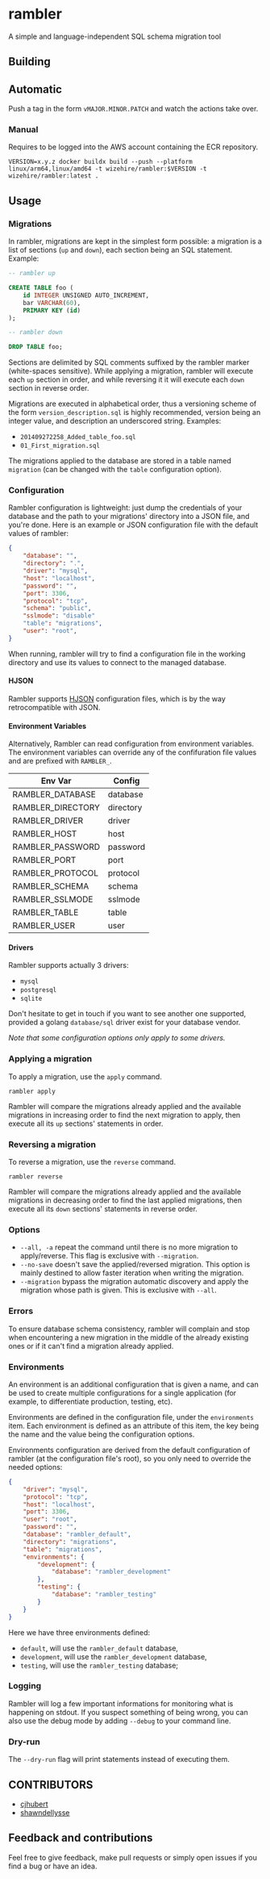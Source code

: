 # rambler 
<!-- [![build](https://app.wercker.com/status/b645428b6f548288d71d3ba83cc1a783/s/master "wercker status")](https://app.wercker.com/project/bykey/b645428b6f548288d71d3ba83cc1a783)
[![Coverage Status](https://coveralls.io/repos/elwinar/rambler/badge.svg?branch=master&service=github)](https://coveralls.io/github/elwinar/rambler?branch=master) -->

A simple and language-independent SQL schema migration tool

## Building

## Automatic

Push a tag in the form `vMAJOR.MINOR.PATCH` and watch the actions take over.

### Manual

Requires to be logged into the AWS account containing the ECR repository.

```
VERSION=x.y.z docker buildx build --push --platform linux/arm64,linux/amd64 -t wizehire/rambler:$VERSION -t wizehire/rambler:latest .
```

## Usage

### Migrations

In rambler, migrations are kept in the simplest form possible: a migration is a
list of sections (`up` and `down`), each section being an SQL statement.
Example:

```sql
-- rambler up

CREATE TABLE foo (
	id INTEGER UNSIGNED AUTO_INCREMENT,
	bar VARCHAR(60),
	PRIMARY KEY (id)
);

-- rambler down

DROP TABLE foo;
```

Sections are delimited by SQL comments suffixed by the rambler marker
(white-spaces sensitive). While applying a migration, rambler will execute each
`up` section in order, and while reversing it it will execute each `down`
section in reverse order.

Migrations are executed in alphabetical order, thus a versioning scheme of the
form `version_description.sql` is highly recommended, version being an integer
value, and description an underscored string. Examples:

* `201409272258_Added_table_foo.sql`
* `01_First_migration.sql`

The migrations applied to the database are stored in a table named `migration`
(can be changed with the `table` configuration option).

### Configuration

Rambler configuration is lightweight: just dump the credentials of your
database and the path to your migrations' directory into a JSON file, and
you're done. Here is an example or JSON configuration file with the default
values of rambler:

```json
{
	"database": "",
	"directory": ".",
	"driver": "mysql",
	"host": "localhost",
	"password": "",
	"port": 3306,
	"protocol": "tcp",
	"schema": "public",
	"sslmode": "disable"
	"table": "migrations",
	"user": "root",
}
```

When running, rambler will try to find a configuration file in the working
directory and use its values to connect to the managed database.

#### HJSON

Rambler supports [HJSON](http://hjson.org/) configuration files, which is by
the way retrocompatible with JSON.

#### Environment Variables

Alternatively, Rambler can read configuration from environment variables. The
environment variables can override any of the confifuration file values and
are prefixed with `RAMBLER_`.

| Env Var           | Config    |
|-------------------|-----------|
| RAMBLER_DATABASE  | database  |
| RAMBLER_DIRECTORY | directory |
| RAMBLER_DRIVER    | driver    |
| RAMBLER_HOST      | host      |
| RAMBLER_PASSWORD  | password  |
| RAMBLER_PORT      | port      |
| RAMBLER_PROTOCOL  | protocol  |
| RAMBLER_SCHEMA    | schema    |
| RAMBLER_SSLMODE   | sslmode   |
| RAMBLER_TABLE     | table     |
| RAMBLER_USER      | user      |

#### Drivers

Rambler supports actually 3 drivers:

- `mysql`
- `postgresql`
- `sqlite`

Don't hesitate to get in touch if you want to see another one supported,
provided a golang `database/sql` driver exist for your database vendor.

*Note that some configuration options only apply to some drivers.*

### Applying a migration

To apply a migration, use the `apply` command.

```
rambler apply
```

Rambler will compare the migrations already applied and the available
migrations in increasing order to find the next migration to apply, then
execute all its `up` sections' statements in order. 

### Reversing a migration

To reverse a migration, use the `reverse` command.

```
rambler reverse
```

Rambler will compare the migrations already applied and the available
migrations in decreasing order to find the last applied migrations, then
execute all its `down` sections' statements in reverse order.

### Options

- `--all, -a` repeat the command until there is no more migration to
  apply/reverse. This flag is exclusive with `--migration`.
- `--no-save` doesn't save the applied/reversed migration. This option is
  mainly destined to allow faster iteration when writing the migration.
- `--migration` bypass the migration automatic discovery and apply the migration
  whose path is given. This is exclusive with `--all`.

### Errors

To ensure database schema consistency, rambler will complain and stop when
encountering a new migration in the middle of the already existing ones or if
it can't find a migration already applied.

### Environments

An environment is an additional configuration that is given a name, and can be
used to create multiple configurations for a single application (for example,
to differentiate production, testing, etc).

Environments are defined in the configuration file, under the `environments`
item.  Each environment is defined as an attribute of this item, the key being
the name and the value being the configuration options.

Environments configuration are derived from the default configuration of
rambler (at the configuration file's root), so you only need to override the
needed options:

```json
{
    "driver": "mysql",
    "protocol": "tcp",
    "host": "localhost",
    "port": 3306,
    "user": "root",
    "password": "",
    "database": "rambler_default",
    "directory": "migrations",
    "table": "migrations",
    "environments": {
        "development": {
            "database": "rambler_development"
        },
        "testing": {
            "database": "rambler_testing"
        }
    }
}
```

Here we have three environments defined:
- `default`, will use the `rambler_default` database,
- `development`, will use the `rambler_development` database,
- `testing`, will use the `rambler_testing` database;

### Logging

Rambler will log a few important informations for monitoring what is happening
on stdout. If you suspect something of being wrong, you can also use the debug
mode by adding `--debug` to your command line.

### Dry-run

The `--dry-run` flag will print statements instead of executing them.

## CONTRIBUTORS

- [cjhubert](https://github.com/cjhubert)
- [shawndellysse](https://github.com/shawndellysse)

## Feedback and contributions

Feel free to give feedback, make pull requests or simply open issues if you
find a bug or have an idea.
